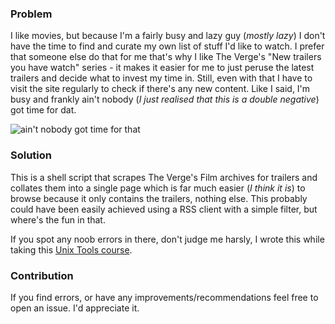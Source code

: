 ### Problem

I like movies, but because I'm a fairly busy and lazy guy (_mostly lazy_) I don't have the time to find and curate my own list of stuff I'd like to watch. I prefer that someone else do that for me that's why I like The Verge's "New trailers you have watch" series - it makes it easier for me to just peruse the latest trailers and decide what to invest my time in. Still, even with that I have to visit the site regularly to check if there's any new content. Like I said, I'm busy and frankly ain't nobody (_I just realised that this is a double negative_) got time for dat.

![ain't nobody got time for that](https://media.giphy.com/media/10PcMWwtZSYk2k/giphy.gif)

### Solution

This is a shell script that scrapes The Verge's Film archives for trailers and collates them into a single page which is far much easier (_I think it is_) to browse because it only contains the trailers, nothing else. This probably could have been easily achieved using a RSS client with a simple filter, but where's the fun in that.

If you spot any noob errors in there, don't judge me harsly, I wrote this while taking this [Unix Tools course](https://www.edx.org/course/unix-tools-data-software-and-production-engineering).

### Contribution

If you find errors, or have any improvements/recommendations feel free to open an issue. I'd appreciate it.
